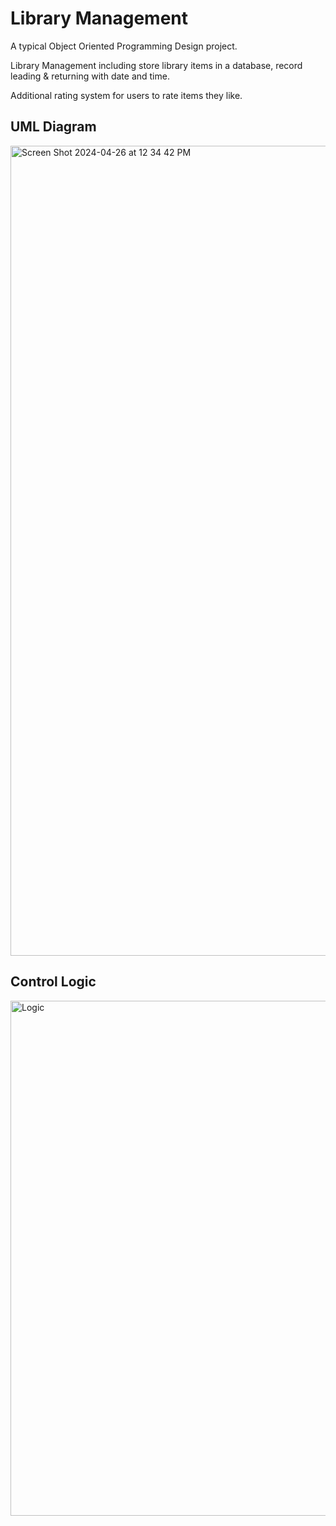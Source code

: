 # Library Management

A typical Object Oriented Programming Design project.

Library Management including store library items in a database, record leading & returning with date and time.

Additional rating system for users to rate items they like.

## UML Diagram

<img width="1296" alt="Screen Shot 2024-04-26 at 12 34 42 PM" src="https://github.com/James-Z-Zhang00/LibraryManagement/assets/144994336/51b6bb52-80d5-4ebf-977a-fdc8a4730c85">

## Control Logic

<img width="824" alt="Logic" src="https://github.com/James-Z-Zhang00/LibraryManagement/assets/144994336/3dac89fb-63f0-4e50-a570-1d3d445640f2">
